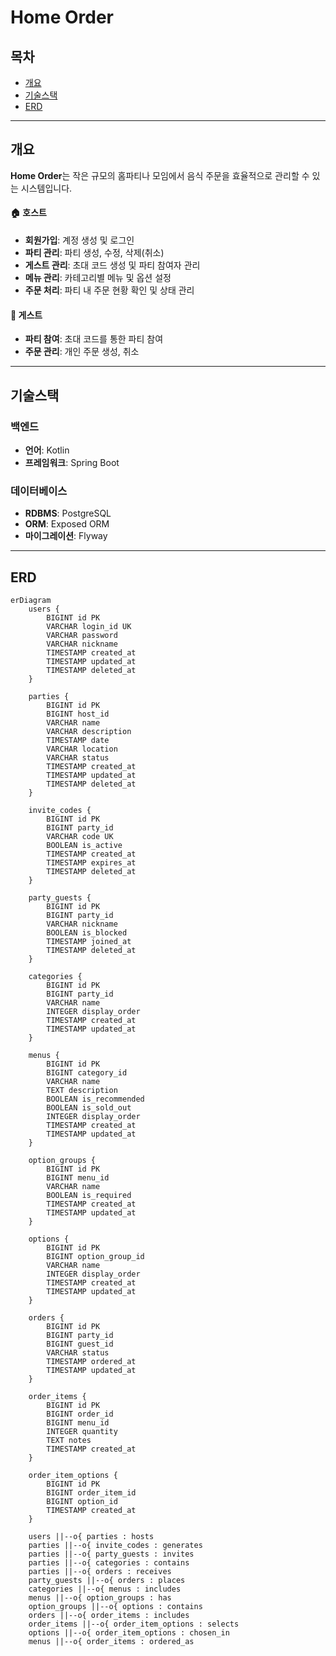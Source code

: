 # Home Order

## 목차
- [개요](#개요)
- [기술스택](#기술스택)
- [ERD](#ERD)

---

## 개요

**Home Order**는 작은 규모의 홈파티나 모임에서 음식 주문을 효율적으로 관리할 수 있는 시스템입니다.

#### 🏠 호스트
- **회원가입**: 계정 생성 및 로그인
- **파티 관리**: 파티 생성, 수정, 삭제(취소)
- **게스트 관리**: 초대 코드 생성 및 파티 참여자 관리
- **메뉴 관리**: 카테고리별 메뉴 및 옵션 설정
- **주문 처리**: 파티 내 주문 현황 확인 및 상태 관리

#### 👥 게스트
- **파티 참여**: 초대 코드를 통한 파티 참여
- **주문 관리**: 개인 주문 생성, 취소

---

## 기술스택

### 백엔드
- **언어**: Kotlin
- **프레임워크**: Spring Boot

### 데이터베이스
- **RDBMS**: PostgreSQL
- **ORM**: Exposed ORM
- **마이그레이션**: Flyway

---

## ERD

```mermaid
erDiagram
    users {
        BIGINT id PK
        VARCHAR login_id UK
        VARCHAR password
        VARCHAR nickname
        TIMESTAMP created_at
        TIMESTAMP updated_at
        TIMESTAMP deleted_at
    }

    parties {
        BIGINT id PK
        BIGINT host_id
        VARCHAR name
        VARCHAR description
        TIMESTAMP date
        VARCHAR location
        VARCHAR status
        TIMESTAMP created_at
        TIMESTAMP updated_at
        TIMESTAMP deleted_at
    }

    invite_codes {
        BIGINT id PK
        BIGINT party_id
        VARCHAR code UK
        BOOLEAN is_active
        TIMESTAMP created_at
        TIMESTAMP expires_at
        TIMESTAMP deleted_at
    }

    party_guests {
        BIGINT id PK
        BIGINT party_id
        VARCHAR nickname
        BOOLEAN is_blocked
        TIMESTAMP joined_at
        TIMESTAMP deleted_at
    }

    categories {
        BIGINT id PK
        BIGINT party_id
        VARCHAR name
        INTEGER display_order
        TIMESTAMP created_at
        TIMESTAMP updated_at
    }

    menus {
        BIGINT id PK
        BIGINT category_id
        VARCHAR name
        TEXT description
        BOOLEAN is_recommended
        BOOLEAN is_sold_out
        INTEGER display_order
        TIMESTAMP created_at
        TIMESTAMP updated_at
    }

    option_groups {
        BIGINT id PK
        BIGINT menu_id
        VARCHAR name
        BOOLEAN is_required
        TIMESTAMP created_at
        TIMESTAMP updated_at
    }

    options {
        BIGINT id PK
        BIGINT option_group_id
        VARCHAR name
        INTEGER display_order
        TIMESTAMP created_at
        TIMESTAMP updated_at
    }

    orders {
        BIGINT id PK
        BIGINT party_id
        BIGINT guest_id
        VARCHAR status
        TIMESTAMP ordered_at
        TIMESTAMP updated_at
    }

    order_items {
        BIGINT id PK
        BIGINT order_id
        BIGINT menu_id
        INTEGER quantity
        TEXT notes
        TIMESTAMP created_at
    }

    order_item_options {
        BIGINT id PK
        BIGINT order_item_id
        BIGINT option_id
        TIMESTAMP created_at
    }

    users ||--o{ parties : hosts
    parties ||--o{ invite_codes : generates
    parties ||--o{ party_guests : invites
    parties ||--o{ categories : contains
    parties ||--o{ orders : receives
    party_guests ||--o{ orders : places
    categories ||--o{ menus : includes
    menus ||--o{ option_groups : has
    option_groups ||--o{ options : contains
    orders ||--o{ order_items : includes
    order_items ||--o{ order_item_options : selects
    options ||--o{ order_item_options : chosen_in
    menus ||--o{ order_items : ordered_as
```